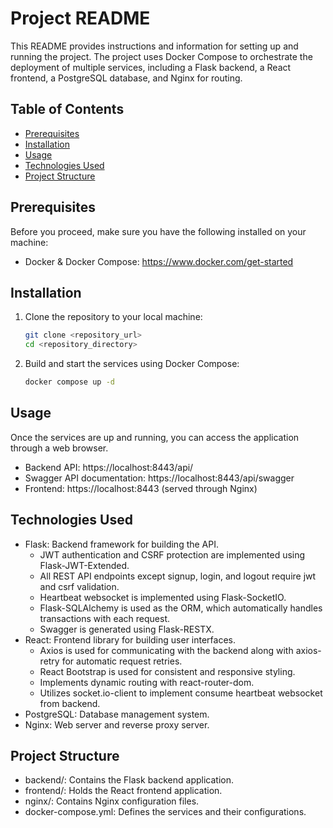 # Project README
This README provides instructions and information for setting up and running the project. The project uses Docker Compose to orchestrate the deployment of multiple services, including a Flask backend, a React frontend, a PostgreSQL database, and Nginx for routing.

## Table of Contents
* [Prerequisites](#prerequisites)
* [Installation](#installation)
* [Usage](#usage)
* [Technologies Used](#technologies-used)
* [Project Structure](#project-structure)

## Prerequisites
Before you proceed, make sure you have the following installed on your machine:
* Docker & Docker Compose: https://www.docker.com/get-started
  
## Installation
1. Clone the repository to your local machine:
    ```bash
    git clone <repository_url>
    cd <repository_directory>
    ```
2. Build and start the services using Docker Compose:
   ```bash
   docker compose up -d
   ```

## Usage
Once the services are up and running, you can access the application through a web browser.
* Backend API: https://localhost:8443/api/
* Swagger API documentation: https://localhost:8443/api/swagger
* Frontend: https://localhost:8443 (served through Nginx)

## Technologies Used
* Flask: Backend framework for building the API.
    * JWT authentication and CSRF protection are implemented using Flask-JWT-Extended.
    * All REST API endpoints except signup, login, and logout require jwt and csrf validation.
    * Heartbeat websocket is implemented using Flask-SocketIO.
    * Flask-SQLAlchemy is used as the ORM, which automatically handles transactions with each request.
    * Swagger is generated using Flask-RESTX.
* React: Frontend library for building user interfaces.
    * Axios is used for communicating with the backend along with axios-retry for automatic request retries.
    * React Bootstrap is used for consistent and responsive styling.
    * Implements dynamic routing with react-router-dom.
    * Utilizes socket.io-client to implement consume heartbeat websocket from backend.
* PostgreSQL: Database management system.
* Nginx: Web server and reverse proxy server.

## Project Structure
* backend/: Contains the Flask backend application.
* frontend/: Holds the React frontend application.
* nginx/: Contains Nginx configuration files.
* docker-compose.yml: Defines the services and their configurations.